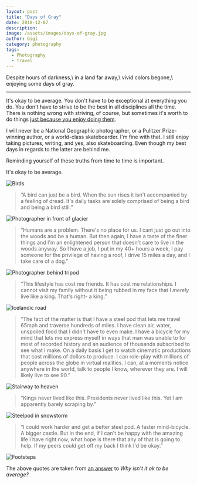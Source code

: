 ```yaml
---
layout: post
title: "Days of Gray"
date: 2018-12-07
description:
image: /assets/images/days-of-gray.jpg
author: Gigi
category: photography
tags:
  - Photography
  - Travel
---
```


Despite hours of darkness,\\
in a land far away,\\
vivid colors begone,\\
enjoying some days of gray.

---

It's okay to be average. You don't have to be exceptional at everything you do. You don't have to strive to be the best in all disciplines all the time. There is nothing wrong with striving, of course, but sometimes it's worth to do things [just because you enjoy doing them](https://www.theodysseyonline.com/death-of-the-hobby).

I will never be a National Geographic photographer, or a Pulitzer Prize-winning author, or a world-class skateboarder. I'm fine with that. I still enjoy taking pictures, writing, and yes, also skateboarding. Even though my best days in regards to the latter are behind me.

Reminding yourself of these truths from time to time is important.

It's okay to be average.

![Birds](/assets/images/birds-being-birds.jpg#full)

<blockquote>
“A bird can just be a bird. When the sun rises it isn't accompanied by a feeling of dread. It's daily tasks are solely comprised of being a bird and being a bird still.”
</blockquote>

![Photographer in front of glacier](/assets/images/photographer-in-front-of-glacier.jpg#full)

<blockquote>
“Humans are a problem. There's no place for us. I cant just go out into the woods and be a human. But then again, I have a taste of the finer things and I'm an enlightened person that doesn't care to live in the woods anyway. So I have a job, I put in my 40+ hours a week, I pay someone for the privilege of having a roof, I drive 15 miles a day, and I take care of a dog.”
</blockquote>

![Photographer behind tripod](/assets/images/photographer-behind-tripod.jpg#full)

<blockquote>
“This lifestyle has cost me friends. It has cost me relationships. I cannot visit my family without it being rubbed in my face that I <i>merely</i> live like a king. That's right- a king.”
</blockquote>

![Icelandic road](/assets/images/icelandic-road.jpg#full)

<blockquote>
“The fact of the matter is that I have a steel pod that lets me travel 65mph and traverse hundreds of miles. I have clean air, water, unspoiled food that I didn't have to even make. I have a bicycle for my mind that lets me express myself in ways that man was unable to for most of recorded history and an audience of thousands subscribed to see what I make. On a daily basis I get to watch cinematic productions that cost millions of dollars to produce. I can role-play with millions of people across the globe in virtual realities. I can, at a moments notice anywhere in the world, talk to people I know, wherever they are. I will likely live to see 90.”
</blockquote>

![Stairway to heaven](/assets/images/stairway-to-heaven.jpg#full)

<blockquote>
“Kings never lived like this. Presidents never lived like this. Yet I am apparently barely scraping by.”
</blockquote>

![Steelpod in snowstorm](/assets/images/steelpod-in-snowstorm.jpg#full)

<blockquote>
“I could work harder and get a better steel pod. A faster mind-bicycle. A bigger castle. But in the end, if I can't be happy with the amazing life I have right now, what hope is there that any of that is going to help. If my peers could get off my back I think I'd be okay.”
</blockquote>

![Footsteps](/assets/images/footsteps-black-sand.jpg#full)

The above quotes are taken from [an answer](https://www.reddit.com/r/self/comments/4hsjkg/why_isnt_it_ok_to_be_average/d2s8t4m/) to _Why isn't it ok to be average?_
